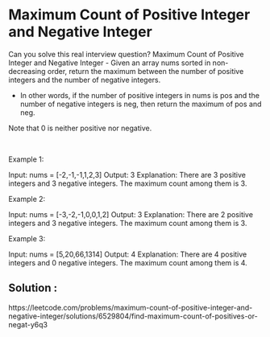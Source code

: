 # Maximum Count of Positive Integer and Negative Integer

Can you solve this real interview question? Maximum Count of Positive Integer and Negative Integer - Given an array nums sorted in non-decreasing order, return the maximum between the number of positive integers and the number of negative integers.

 * In other words, if the number of positive integers in nums is pos and the number of negative integers is neg, then return the maximum of pos and neg.

Note that 0 is neither positive nor negative.

 

Example 1:


Input: nums = [-2,-1,-1,1,2,3]
Output: 3
Explanation: There are 3 positive integers and 3 negative integers. The maximum count among them is 3.


Example 2:


Input: nums = [-3,-2,-1,0,0,1,2]
Output: 3
Explanation: There are 2 positive integers and 3 negative integers. The maximum count among them is 3.


Example 3:


Input: nums = [5,20,66,1314]
Output: 4
Explanation: There are 4 positive integers and 0 negative integers. The maximum count among them is 4.


<h2>Solution : </h2>
https://leetcode.com/problems/maximum-count-of-positive-integer-and-negative-integer/solutions/6529804/find-maximum-count-of-positives-or-negat-y6q3
